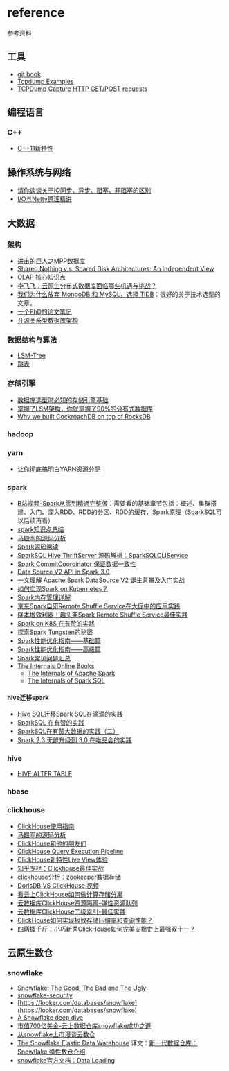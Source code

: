# reference

参考资料

## 工具

- [git book](https://git-scm.com/book/zh/v2)
- [Tcpdump Examples](https://hackertarget.com/tcpdump-examples/)
- [TCPDump Capture HTTP GET/POST requests
](https://www.middlewareinventory.com/blog/tcpdump-capture-http-get-post-requests-apache-weblogic-websphere/#How_to_Filter_HTTP_User_Agents)

## 编程语言

### C++
- [C++11新特性](http://c.biancheng.net/cplus/11/)

## 操作系统与网络

- [请你谈谈关于IO同步、异步、阻塞、非阻塞的区别](https://mp.weixin.qq.com/s/UEPXpQBJgSk08bg96wy96Q)
- [I/O与Netty原理精讲](https://mp.weixin.qq.com/s/K9Oyn0cbwqVCh1j3N5bd_w)

## 大数据

### 架构

- [进击的巨人之MPP数据库](https://mp.weixin.qq.com/s/3hEXj3craLXyXycnPGWFEw)
- [Shared Nothing v.s. Shared Disk Architectures: An Independent View](http://www.benstopford.com/2009/11/24/understanding-the-shared-nothing-architecture/)
- [OLAP 核心知识点](https://mp.weixin.qq.com/s/QUTuk7Oc9-YXxCwtbBSYoA)
- [李飞飞：云原生分布式数据库面临哪些机遇与挑战？](https://mp.weixin.qq.com/s/zHBUEWCpPOgz3pvLAu32BQ)
- [我们为什么放弃 MongoDB 和 MySQL，选择 TiDB](https://mp.weixin.qq.com/s/FuZZk_jnaipqA4-SMMvNLQ)：很好的关于技术选型的文章。
- [一个PhD的论文笔记](https://github.com/hustnn/papers-notebook)
- [开源关系型数据库架构](https://my.oschina.net/taogang/blog/4953500)

### 数据结构与算法

- [LSM-Tree](https://cloud.tencent.com/developer/article/1441835)
- [跳表](https://mp.weixin.qq.com/s?__biz=MzAxMzE4MDI0NQ==&mid=2650336541&idx=1&sn=641646d7ebb267f59fd2d39c9c143411&chksm=83aac127b4dd4831a6ed788675455e88975f5ac64813108e033d47c6fbe03f2090d171f21b00&scene=21#wechat_redirect)

### 存储引擎

- [数据库选型时必知的存储引擎基础](https://mp.weixin.qq.com/s/8KV-Iyyx9JiiTVJPV7gNug)
- [掌握了LSM架构，你就掌握了90%的分布式数据库](https://github.com/cloudnativecube/reference/tree/master/%E5%88%86%E5%B8%83%E5%BC%8F%E6%95%B0%E6%8D%AE%E5%BA%93)
- [Why we built CockroachDB on top of RocksDB](https://www.cockroachlabs.com/blog/cockroachdb-on-rocksd/)

### hadoop

### yarn
- [让你彻底搞明白YARN资源分配](https://blog.csdn.net/ChinaPoison/article/details/111028535)

### spark

- [B站视频-Spark从零到精通完整版](https://www.bilibili.com/video/BV1ui4y1V7Cf?p=63)：需要看的基础章节包括：概述、集群搭建、入门、深入RDD、RDD的分区、RDD的缓存、Spark原理（SparkSQL可以后续再看）
- [spark知识点总结](https://zhuanlan.zhihu.com/p/71270044)
- [马殿军的源码分析](https://github.com/marsno1/notes/tree/master/Spark/%E6%BA%90%E7%A0%81%E5%88%86%E6%9E%90)
- [Spark源码阅读](https://masterwangzx.com/categories/#Spark)
- [SparkSQL Hive ThriftServer 源码解析：SparkSQLCLIService](https://mr-dai.github.io/sparksql_hive_thriftserver_source_2/)
- [Spark CommitCoordinator 保证数据一致性](https://zhuanlan.zhihu.com/p/45351972)
- [Data Source V2 API in Spark 3.0](http://blog.madhukaraphatak.com/categories/datasource-v2-spark-three/)
- [一文理解 Apache Spark DataSource V2 诞生背景及入门实战](https://zhuanlan.zhihu.com/p/83006243)
- [如何实现Spark on Kubernetes？](https://developer.aliyun.com/article/774585)
- [Spark内存管理详解](https://mp.weixin.qq.com/s/t4qO6HKOu3XaIgLGcTtLJw)
- [京东Spark自研Remote Shuffle Service在大促中的应用实践](https://mp.weixin.qq.com/s/yELhZ1X-VG5YxR6ya32rAQ)
- [降本增效利器！趣头条Spark Remote Shuffle Service最佳实践](https://mp.weixin.qq.com/s/KRD-czsKJHQsuyNXMriGWQ)
- [Spark on K8S 在有赞的实践](https://mp.weixin.qq.com/s/dcymNAco7P4IzuXA4pHezg)
- [探索Spark Tungsten的秘密](https://github.com/hustnn/TungstenSecret)
- [Spark性能优化指南——基础篇](https://mp.weixin.qq.com/s/lcCvp1s5BYKpGSO__SAfbA)
- [Spark性能优化指南——高级篇](https://mp.weixin.qq.com/s/KIoE3ev7XgGGH05kjCX_zQ)
- [Spark常见问题汇总](https://blog.csdn.net/peace1213/article/details/97942856)
- [The Internals Online Books](https://books.japila.pl/)
  - [The Internals of Apache Spark](https://books.japila.pl/apache-spark-internals/overview/)
  - [The Internals of Spark SQL](https://jaceklaskowski.github.io/mastering-spark-sql-book/spark-sql/)

#### hive迁移spark

- [Hive SQL迁移Spark SQL在滴滴的实践](https://mp.weixin.qq.com/s/yiqgPqM7nnNlJ1zCp6blTQ)
- [SparkSQL 在有赞的实践](https://mp.weixin.qq.com/s/Gs67ZUjlpgmo5WednjJ3lQ)
- [SparkSQL在有赞大数据的实践（二）](https://mp.weixin.qq.com/s/r9S93ZHWzQLPlN_ixqHAVQ)
- [Spark 2.3 无缝升级到 3.0 在唯品会的实践](https://mp.weixin.qq.com/s/pf-MbjLeeVV2Ii7wNuRXIg)

### hive

- [HIVE ALTER TABLE](https://understandingbigdata.com/hive-alter-table/)

### hbase

### clickhouse

- [ClickHouse使用指南](https://blog.alexanderliu.top/posts/clickhouse-user-guide.html)
- [马殿军的源码分析](https://github.com/marsno1/notes/tree/master/ClickHouse)
- [ClickHouse和他的朋友们](https://bohutang.me/archives/)
- [ClickHouse
Query Execution Pipeline](https://presentations.clickhouse.tech/meetup24/5.%20Clickhouse%20query%20execution%20pipeline%20changes/)
- [ClickHouse新特性Live View体验](https://blog.csdn.net/jiangshouzhuang/article/details/104981269)
- [知乎专栏：Clickhouse最佳实战](https://www.zhihu.com/column/c_1267228880110850048)
- [clickhouse分析：zookeeper数据存储](https://blog.csdn.net/iceyung/article/details/104060187)
- [DorisDB VS ClickHouse 视频](https://www.bilibili.com/video/BV13v411s7sh?from=search&seid=1587356354978598948)
- [看云上ClickHouse如何做计算存储分离](https://mp.weixin.qq.com/s/EMOO2YhgjncebyMPl9azZw)
- [云数据库ClickHouse资源隔离-弹性资源队列](https://developer.aliyun.com/article/780376?utm_content=g_1000223973)
- [云数据库ClickHouse二级索引-最佳实践](https://developer.aliyun.com/article/781180?spm=a2c6h.12873581.0.dArticle781180.35a1802f9jXIdT)
- [ClickHouse如何实现极致存储压缩率和查询性能？](https://mp.weixin.qq.com/s/UDps126LR5kMAxTk65ozOg)
- [四两拨千斤：小巧新秀ClickHouse如何完美支撑史上最强双十一？](https://mp.weixin.qq.com/s/Wwu_SYcCwjen1je_iq6paw)

## 云原生数仓

### snowflake

- [Snowflake: The Good, The Bad and The Ugly](https://0x0fff.com/snowflake-the-good-the-bad-and-the-ugly/)
- [snowflake-security](https://community.snowflake.com/s/snowflake-security)
- [https://looker.com/databases/snowflake](https://looker.com/databases/snowflake)
- [A Snowflake deep dive](https://hhhypergrowth.com/a-snowflake-deep-dive/)
- [市值700亿美金-云上数据仓库snowflake成功之道](https://developer.aliyun.com/live/245723?spm=a2c6h.12873639.0.0.464bfa8bRIMLYh)
- [从snowflake上市漫谈云数仓
](https://zhuanlan.zhihu.com/p/261389683)
- [The Snowflake Elastic Data Warehouse](https://dl.acm.org/doi/pdf/10.1145/2882903.2903741) 译文：[新一代数据仓库：Snowflake 弹性数仓介绍](https://mp.weixin.qq.com/s/BUPh8B0WA_bXQTsGoZjxOg)
- [snowflake官方文档：Data Loading](https://docs.snowflake.com/en/user-guide/data-load-overview.html)
